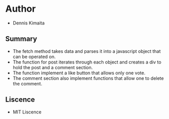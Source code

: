 # Author
- Dennis Kimaita

## Summary
- The fetch method takes data and parses it into a javascript object that can be operated on.
- The function for post iterates through each object and creates a div to hold the post and a comment section.
- The function implement a like button that allows only one vote.
- The comment section also implement functions that allow one to delete the comment.

## Liscence
- MIT Liscence